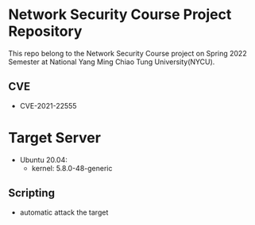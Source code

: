 # Network Security Course Project Repository

This repo belong to the Network Security Course project on Spring 2022 Semester at National Yang Ming Chiao Tung University(NYCU). 

## CVE
* CVE-2021-22555

# Target Server
* Ubuntu 20.04:
    * kernel: 5.8.0-48-generic

## Scripting
* automatic attack the target